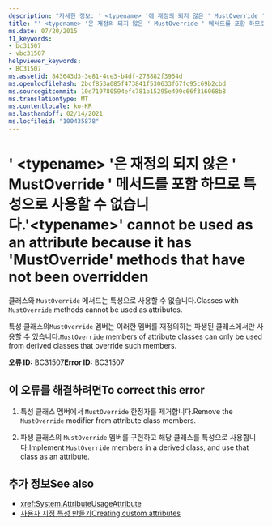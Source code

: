 ```yaml
---
description: "자세한 정보: ' <typename> '에 재정의 되지 않은 ' MustOverride ' 메서드가 있으므로 특성으로 사용할 수 없습니다."
title: "' <typename> '은 재정의 되지 않은 ' MustOverride ' 메서드를 포함 하므로 특성으로 사용할 수 없습니다."
ms.date: 07/20/2015
f1_keywords:
- bc31507
- vbc31507
helpviewer_keywords:
- BC31507
ms.assetid: 843643d3-3e81-4ce3-b4df-278882f3954d
ms.openlocfilehash: 2bcf853a085f473841f530633f67fc95c69b2cbd
ms.sourcegitcommit: 10e719780594efc781b15295e499c66f316068b8
ms.translationtype: MT
ms.contentlocale: ko-KR
ms.lasthandoff: 02/14/2021
ms.locfileid: "100435878"
---
```

# <a name="typename-cannot-be-used-as-an-attribute-because-it-has-mustoverride-methods-that-have-not-been-overridden"></a><span data-ttu-id="ace33-103">' \<typename> '은 재정의 되지 않은 ' MustOverride ' 메서드를 포함 하므로 특성으로 사용할 수 없습니다.</span><span class="sxs-lookup"><span data-stu-id="ace33-103">'\<typename>' cannot be used as an attribute because it has 'MustOverride' methods that have not been overridden</span></span>

<span data-ttu-id="ace33-104">클래스와 `MustOverride` 메서드는 특성으로 사용할 수 없습니다.</span><span class="sxs-lookup"><span data-stu-id="ace33-104">Classes with `MustOverride` methods cannot be used as attributes.</span></span>  
  
 <span data-ttu-id="ace33-105">특성 클래스의`MustOverride` 멤버는 이러한 멤버를 재정의하는 파생된 클래스에서만 사용할 수 있습니다.</span><span class="sxs-lookup"><span data-stu-id="ace33-105">`MustOverride` members of attribute classes can only be used from derived classes that override such members.</span></span>  
  
 <span data-ttu-id="ace33-106">**오류 ID:** BC31507</span><span class="sxs-lookup"><span data-stu-id="ace33-106">**Error ID:** BC31507</span></span>  
  
## <a name="to-correct-this-error"></a><span data-ttu-id="ace33-107">이 오류를 해결하려면</span><span class="sxs-lookup"><span data-stu-id="ace33-107">To correct this error</span></span>  
  
1. <span data-ttu-id="ace33-108">특성 클래스 멤버에서 `MustOverride` 한정자를 제거합니다.</span><span class="sxs-lookup"><span data-stu-id="ace33-108">Remove the `MustOverride` modifier from attribute class members.</span></span>  
  
2. <span data-ttu-id="ace33-109">파생 클래스의 `MustOverride` 멤버를 구현하고 해당 클래스를 특성으로 사용합니다.</span><span class="sxs-lookup"><span data-stu-id="ace33-109">Implement `MustOverride` members in a derived class, and use that class as an attribute.</span></span>  
  
## <a name="see-also"></a><span data-ttu-id="ace33-110">추가 정보</span><span class="sxs-lookup"><span data-stu-id="ace33-110">See also</span></span>

- <xref:System.AttributeUsageAttribute>
- [<span data-ttu-id="ace33-111">사용자 지정 특성 만들기</span><span class="sxs-lookup"><span data-stu-id="ace33-111">Creating custom attributes</span></span>](../programming-guide/concepts/attributes/creating-custom-attributes.md)
